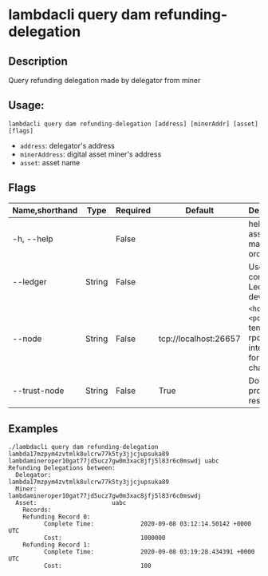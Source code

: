 # lambdacli query dam refunding-delegation

## Description

Query refunding delegation made by delegator from miner

## Usage:

```
lambdacli query dam refunding-delegation [address] [minerAddr] [asset] [flags]
```

- `address`: delegator's address
- `minerAddress`: digital asset miner's address
- `asset`: asset name

## Flags

| Name,shorthand | Type   | Required | Default               | Description                                                  |
| -------------- | ------ | -------- | --------------------- | ------------------------------------------------------------ |
| -h, --help     |        | False    |                       | help for asset-match-orders                    |
| --ledger       | String | False    |                       | Use a connected Ledger device                                |
| --node         | String | False    | tcp://localhost:26657 | `<host>:<port>`to tendermint rpc interface for this chain    |
| --trust-node   | String | False    | True                  | Don't verify proofs for responses                            |


## Examples
```
./lambdacli query dam refunding-delegation lambda17mzpym4zvtmlk8ulcrw77k5ty3jjcjupsuka89 lambdamineroper10gat77jd5ucz7gw0m3xac8jfj5l83r6c0mswdj uabc
Refunding Delegations between:
  Delegator:                 lambda17mzpym4zvtmlk8ulcrw77k5ty3jjcjupsuka89
  Miner:                     lambdamineroper10gat77jd5ucz7gw0m3xac8jfj5l83r6c0mswdj
  Asset:                     uabc
	Records:
	Refunding Record 0:
          Complete Time:             2020-09-08 03:12:14.50142 +0000 UTC
          Cost:                      1000000
	Refunding Record 1:
          Complete Time:             2020-09-08 03:19:28.434391 +0000 UTC
          Cost:                      100
```

